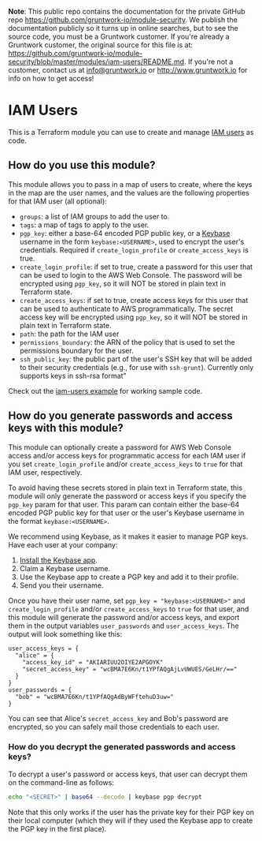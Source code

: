 **Note**: This public repo contains the documentation for the private GitHub repo <https://github.com/gruntwork-io/module-security>.
We publish the documentation publicly so it turns up in online searches, but to see the source code, you must be a Gruntwork customer.
If you're already a Gruntwork customer, the original source for this file is at: <https://github.com/gruntwork-io/module-security/blob/master/modules/iam-users/README.md>.
If you're not a customer, contact us at <info@gruntwork.io> or <http://www.gruntwork.io> for info on how to get access!

# IAM Users

This is a Terraform module you can use to create and manage
[IAM users](https://docs.aws.amazon.com/IAM/latest/UserGuide/id_users.html) as code.




## How do you use this module?

This module allows you to pass in a map of users to create, where the keys in the map are the user names, and the
values are the following properties for that IAM user (all optional):

* `groups`: a list of IAM groups to add the user to.
* `tags`: a map of tags to apply to the user.
* `pgp_key`: either a base-64 encoded PGP public key, or a [Keybase](https://keybase.io) username in the form
  `keybase:<USERNAME>`, used to encrypt the user's credentials. Required if `create_login_profile` or
  `create_access_keys` is true.
* `create_login_profile`: if set to true, create a password for this user that can be used to login to the AWS Web
  Console. The password will be encrypted using `pgp_key`, so it will NOT be stored in plain text in Terraform state.
* `create_access_keys`: if set to true, create access keys for this user that can be used to authenticate to AWS
  programmatically. The secret access key will be encrypted using `pgp_key`, so it will NOT be stored in plain text in
  Terraform state.
* `path`: the path for the IAM user
* `permissions_boundary`: the ARN of the policy that is used to set the permissions boundary for the user.
* `ssh_public_key`: the public part of the user's SSH key that will be added to their security credentials (e.g., for use with `ssh-grunt`). Currently only supports keys in ssh-rsa format"

Check out the [iam-users example](/examples/iam-users) for working sample code.




## How do you generate passwords and access keys with this module?

This module can optionally create a password for AWS Web Console access and/or access keys for programmatic access for
each IAM user if you set `create_login_profile` and/or `create_access_keys` to `true` for that IAM user, respectively.

To avoid having these secrets stored in plain text in Terraform state, this module will only generate the password or
access keys if you specify the `pgp_key` param for that user. This param can contain either the base-64 encoded PGP
public key for that user or the user's Keybase username in the format `keybase:<USERNAME>`.

We recommend using Keybase, as it makes it easier to manage PGP keys. Have each user at your company:

1. [Install the Keybase app](https://keybase.io/download).
1. Claim a Keybase username.
1. Use the Keybase app to create a PGP key and add it to their profile.
1. Send you their username.

Once you have their user name, set `pgp_key = "keybase:<USERNAME>"` and `create_login_profile` and/or
`create_access_keys` to `true` for that user, and this module will generate the password and/or access keys, and
export them in the output variables `user_passwords` and `user_access_keys`. The output will look something like this:

```
user_access_keys = {
  "alice" = {
    "access_key_id" = "AKIARIUU2OIYE2APGOYK"
    "secret_access_key" = "wcBMA7E6Kn/t1YPfAQgAjLvUWUES/GeLHr/=="
  }
}
user_passwords = {
  "bob" = "wcBMA7E6Kn/t1YPfAQgAdByWFftehuD3uw="
}
```

You can see that Alice's `secret_access_key` and Bob's password are encrypted, so you can safely mail those credentials
to each user.




### How do you decrypt the generated passwords and access keys?

To decrypt a user's password or access keys, that user can decrypt them on the command-line as follows:

```bash
echo "<SECRET>" | base64 --decode | keybase pgp decrypt
```

Note that this only works if the user has the private key for their PGP key on their local computer (which they will
if they used the Keybase app to create the PGP key in the first place).


